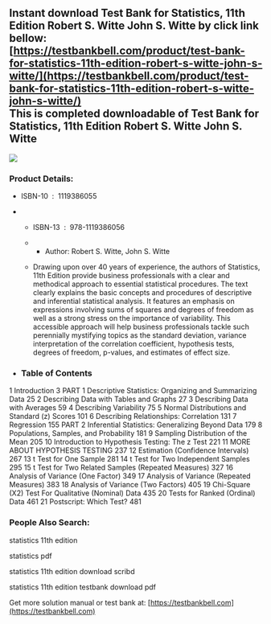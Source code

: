 Instant download **Test Bank for Statistics, 11th Edition Robert S. Witte John S. Witte** by click link bellow:  
[https://testbankbell.com/product/test-bank-for-statistics-11th-edition-robert-s-witte-john-s-witte/](https://testbankbell.com/product/test-bank-for-statistics-11th-edition-robert-s-witte-john-s-witte/)  
This is completed downloadable of Test Bank for Statistics, 11th Edition Robert S. Witte John S. Witte
------------------------------------------------------------------------------------------------------


![](https://testbankbell.com/wp-content/uploads/2023/05/9781119254515_TestBank.jpg)


 ### Product Details:


 * ISBN-10 ‏ : ‎ 1119386055
 * * ISBN-13 ‏ : ‎ 978-1119386056
   * * Author: Robert S. Witte, John S. Witte
    
   * Drawing upon over 40 years of experience, the authors of Statistics, 11th Edition provide business professionals with a clear and methodical approach to essential statistical procedures. The text clearly explains the basic concepts and procedures of descriptive and inferential statistical analysis. It features an emphasis on expressions involving sums of squares and degrees of freedom as well as a strong stress on the importance of variability. This accessible approach will help business professionals tackle such perennially mystifying topics as the standard deviation, variance interpretation of the correlation coefficient, hypothesis tests, degrees of freedom, p-values, and estimates of effect size.
  
 * ### Table of Contents


1 Introduction 3
PART 1 Descriptive Statistics: Organizing and Summarizing Data 25
2 Describing Data with Tables and Graphs 27
3 Describing Data with Averages 59
4 Describing Variability 75
5 Normal Distributions and Standard (z) Scores 101
6 Describing Relationships: Correlation 131
7 Regression 155
PART 2 Inferential Statistics: Generalizing Beyond Data 179
8 Populations, Samples, and Probability 181
9 Sampling Distribution of the Mean 205
10 Introduction to Hypothesis Testing: The z Test 221
11 MORE ABOUT HYPOTHESIS TESTING 237
12 Estimation (Confidence Intervals) 267
13 t Test for One Sample 281
14 t Test for Two Independent Samples 295
15 t Test for Two Related Samples (Repeated Measures) 327
16 Analysis of Variance (One Factor) 349
17 Analysis of Variance (Repeated Measures) 383
18 Analysis of Variance (Two Factors) 405
19 Chi-Square (X2) Test For Qualitative (Nominal) Data 435
20 Tests for Ranked (Ordinal) Data 461
21 Postscript: Which Test? 481



### People Also Search:


statistics 11th edition

statistics pdf

statistics 11th edition download scribd

statistics 11th edition testbank download pdf


   Get more solution manual or test bank at: [https://testbankbell.com](https://testbankbell.com)
